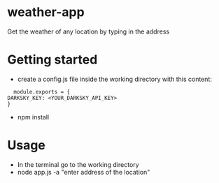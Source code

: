 # weather-app

Get the weather of any location by typing in the address

# Getting started
  * create a config.js file inside the working directory with this content:
  
  
  ```
    module.exports = {
  DARKSKY_KEY: <YOUR_DARKSKY_API_KEY>
  }
  ```
 * npm install


# Usage
* In the terminal go to the working directory
* node app.js -a "enter address of the location"
